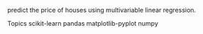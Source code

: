 predict the price of houses using multivariable linear regression.

Topics
scikit-learn pandas matplotlib-pyplot numpy
